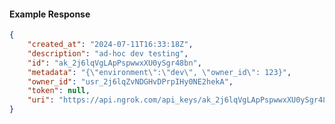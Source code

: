 <!-- Code generated for API Clients. DO NOT EDIT. -->

#### Example Response

```json
{
	"created_at": "2024-07-11T16:33:18Z",
	"description": "ad-hoc dev testing",
	"id": "ak_2j6lqVgLApPspwwxXU0ySgr48bn",
	"metadata": "{\"environment\":\"dev\", \"owner_id\": 123}",
	"owner_id": "usr_2j6lqZvNDGHvDPrpIHy0NE2hekA",
	"token": null,
	"uri": "https://api.ngrok.com/api_keys/ak_2j6lqVgLApPspwwxXU0ySgr48bn"
}
```
